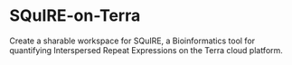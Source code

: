 # SQuIRE-on-Terra
Create a sharable workspace for SQuIRE, a Bioinformatics tool for quantifying Interspersed Repeat Expressions on the Terra cloud platform.
